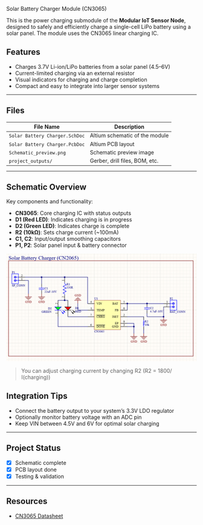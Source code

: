 Solar Battery Charger Module (CN3065)

This is the power charging submodule of the **Modular IoT Sensor Node**, designed to safely and efficiently charge a single-cell LiPo battery using a solar panel. The module uses the CN3065 linear charging IC.

## Features

- Charges 3.7V Li-ion/LiPo batteries from a solar panel (4.5–6V)
- Current-limited charging via an external resistor
- Visual indicators for charging and charge completion
- Compact and easy to integrate into larger sensor systems

---

## Files

| File Name                    | Description                               |
|-----------------------------|-------------------------------------------|
| `Solar Battery Charger.SchDoc`       | Altium schematic of the module            |
| `Solar Battery Charger.PcbDoc`       | Altium PCB layout                         |
| `Schematic_preview.png` | Schematic preview image    |
| `project_outputs/`          | Gerber, drill files, BOM, etc.            |

---

## Schematic Overview

Key components and functionality:

- **CN3065**: Core charging IC with status outputs
- **D1 (Red LED)**: Indicates charging is in progress
- **D2 (Green LED)**: Indicates charge is complete
- **R2 (10kΩ)**: Sets charge current (~100mA)
- **C1, C2**: Input/output smoothing capacitors
- **P1, P2**: Solar panel input & battery connector

![Schematic](schematic_preview.PNG)

> You can adjust charging current by changing R2 (R2 = 1800/ I(charging))


## Integration Tips

- Connect the battery output to your system’s 3.3V LDO regulator
- Optionally monitor battery voltage with an ADC pin
- Keep VIN between 4.5V and 6V for optimal solar charging

---

## Project Status

- [x] Schematic complete
- [x] PCB layout done
- [x] Testing & validation

---

## Resources

- [CN3065 Datasheet](https://datasheet.lcsc.com/szlcsc/1912111433_CN3165_C22908.pdf) 

